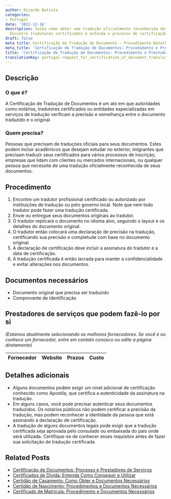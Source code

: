 ```yaml
---
author: Ricardo Batista
categories:
- Portugal
date: '2022-12-16'
description: Saiba como obter uma tradução oficialmente reconhecida dos seus documentos.
  Encontre tradutores certificados e entenda o processo de certificação de traduções.
draft: false
meta title: Certificação de Tradução de Documento - Procedimento Detalhado de Pedido
meta_title: 'Certificação de Tradução de Documentos: Procedimento e Prestadores'
title: 'Certificação de Tradução de Documentos: Procedimento e Prestadores'
translationKey: portugal-request_for_certification_of_document_translation
---
```



## Descrição
### O que é?
A Certificação de Tradução de Documentos é um ato em que autoridades como notários, tradutores certificados ou entidades especializadas em serviços de tradução verificam a precisão e semelhança entre o documento traduzido e o original.

### Quem precisa?
Pessoas que precisam de traduções oficiais para seus documentos. Estes podem incluir acadêmicos que desejam estudar no exterior, imigrantes que precisam traduzir seus certificados para vários processos de inscrição, empresas que lidam com clientes ou mercados internacionais, ou qualquer pessoa que necessite de uma tradução oficialmente reconhecida de seus documentos.

## Procedimento
1. Encontre um tradutor profissional certificado ou autorizado por instituições de tradução ou pelo governo local. Note que nem todo tradutor pode fazer uma tradução certificada.
2. Envie ou entregue seus documentos originais ao tradutor.
3. O tradutor replicará o documento no idioma alvo, seguindo o layout e os detalhes do documento original.
4. O tradutor então colocará uma declaração de precisão na tradução, certificando sua precisão e completude com base no documento original.
5. A declaração de certificação deve incluir a assinatura do tradutor e a data de certificação.
6. A tradução certificada é então lacrada para manter a confidencialidade e evitar alterações nos documentos.

## Documentos necessários
- Documento original que precisa ser traduzido
- Comprovante de identificação

## Prestadores de serviços que podem fazê-lo por si
_(Estamos atualmente selecionando os melhores fornecedores. Se você é ou conhece um fornecedor, entre em contato conosco ou edite a página diretamente)_

| Fornecedor      |     Website     |     Prazos       |       Custo      |
| :-------------: | :-------------: |  :-------------: | :-------------: |

## Detalhes adicionais
- Alguns documentos podem exigir um nível adicional de certificação conhecido como Apostila, que certifica a autenticidade da assinatura na tradução.
- Em alguns casos, você pode precisar autenticar seus documentos traduzidos. Os notários públicos não podem certificar a precisão da tradução, mas podem reconhecer a identidade da pessoa que está assinando a declaração de certificação.
- A tradução de alguns documentos legais pode exigir que a tradução certificada seja aprovada pelo consulado ou embaixada do país onde será utilizada. Certifique-se de conhecer esses requisitos antes de fazer sua solicitação de tradução certificada.


## Related Posts

- [Certificação de Documentos: Processo e Prestadores de Serviços](https://tramitit.com/pt/guides/portugal/pedido_de_certificacao_de_documentos/)
- [Certificados de Dívida: Entenda Como Conseguir e Utilizar](https://tramitit.com/pt/guides/portugal/pedido_de_certidao_de_divida_e_nao_divida/)
- [Certidão de Casamento: Como Obter e Documentos Necessários](https://tramitit.com/pt/guides/portugal/pedido_de_certidao_de_casamento/)
- [Certidão de Nascimento: Procedimentos e Documentos Necessários](https://tramitit.com/pt/guides/portugal/pedido_de_certidao_de_nascimento/)
- [Certificado de Matrícula: Procedimento e Documentos Necessários](https://tramitit.com/pt/guides/portugal/pedido_de_certificado_de_matricula/)